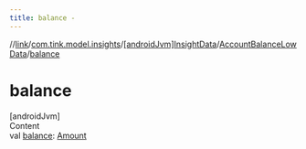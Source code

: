 ```yaml
---
title: balance -
---
```

//[link](../../../index.md)/[com.tink.model.insights](../../index.md)/[[androidJvm]InsightData](../index.md)/[AccountBalanceLowData](index.md)/[balance](balance.md)



# balance  
[androidJvm]  
Content  
val [balance](balance.md): [Amount](../../../com.tink.model.misc/[android-jvm]-amount/index.md)  



